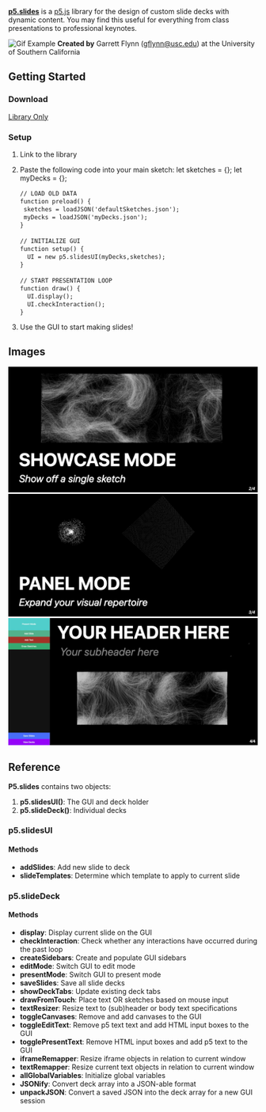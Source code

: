 [**p5.slides**](https://github.com/GarrettMFlynn/p5.js-slides) is a [p5.js](https://p5js.org/) library for the design of custom slide decks with dynamic content. You may find this useful for everything from class presentations to professional keynotes.

 ![Gif Example](img/workflow.gif)
 **Created by** Garrett Flynn (gflynn@usc.edu) at the University of Southern California

 
 ## Getting Started
 ### Download
 [Library Only](https://raw.githubusercontent.com/GarrettMFlynn/p5.js-slides/gh-pages/lib/p5.slides.js)
 
 ### Setup 
 
 1. Link to the library
 2. Paste the following code into your main sketch:
        let sketches = {};
        let myDecks = {};
          
        // LOAD OLD DATA
        function preload() {
         sketches = loadJSON('defaultSketches.json');
         myDecks = loadJSON('myDecks.json');
        }
        
        // INITIALIZE GUI
        function setup() {
          UI = new p5.slidesUI(myDecks,sketches);
        }

        // START PRESENTATION LOOP
        function draw() {
          UI.display();
          UI.checkInteraction();
        }

3. Use the GUI to start making slides!

 ## Images
 ![Showcase Example](/img/Showcase.png)
 ![Panel Example](/img/Panels.png)
 ![Custom Slide Example](img/Custom.png)
 
        
 ## Reference
 
 **P5.slides** contains two objects:
 1. **p5.slidesUI()**: The GUI and deck holder
 2. **p5.slideDeck()**: Individual decks
 
 ### p5.slidesUI
 #### Methods
 * **addSlides**: Add new slide to deck
 * **slideTemplates**: Determine which template to apply to current slide
 
 
 ### p5.slideDeck
 #### Methods
 * **display**: Display current slide on the GUI
 * **checkInteraction**: Check whether any interactions have occurred during the past loop
 * **createSidebars**: Create and populate GUI sidebars
 * **editMode**: Switch GUI to edit mode
 * **presentMode**: Switch GUI to present mode
 * **saveSlides**: Save all slide decks
 * **showDeckTabs**: Update existing deck tabs
 * **drawFromTouch**: Place text OR sketches based on mouse input
 * **textResizer**: Resize text to (sub)header or body text specifications
 * **toggleCanvases**: Remove and add canvases to the GUI
 * **toggleEditText**: Remove p5 text text and add HTML input boxes to the GUI
 * **togglePresentText**: Remove HTML input boxes and add p5 text to the GUI
 * **iframeRemapper**: Resize iframe objects in relation to current window
 * **textRemapper**: Resize current text objects in relation to current window
 * **allGlobalVariables**: Initialize global variables 
 * **JSONify**: Convert deck array into a JSON-able format
 * **unpackJSON**: Convert a saved JSON into the deck array for a new GUI session
 
 
 
